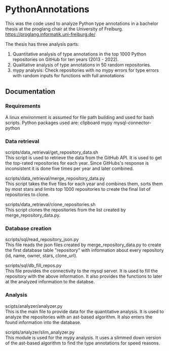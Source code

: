 # PythonAnnotations
This was the code used to analyze Python type annotations in a bachelor thesis at the proglang chair at the University of Freiburg.
https://proglang.informatik.uni-freiburg.de/

The thesis has three analysis parts:
1. Quantitative analysis of type annotations in the top 1000 Python repositories on GitHub for ten years (2013 - 2022).
2. Qualitative analysis of type annotations in 50 random repositories.
3. mypy analysis: Check repositories with no mypy errors for type errors with random inputs for functions with full annotations

## Documentation

### Requirements

A linux environment is assumed for file path building and used for bash scripts. Python packages used are:
clipboard
mypy
mysql-connector-python

### Data retrieval

scripts/data_retrieval/get_repository_data.sh\
This script is used to retrieve the data from the GitHub API. It is used to get the top-rated repositories for each year. Since GitHubs's response is inconsistent it is done five times per year and later combined.

scripts/data_retrieval/merge_repository_data.py\
This script takes the five files for each year and combines them, sorts them by most stars and limits top 1000 repositories to create the final list of repositories to clone.

scripts/data_retrieval/clone_repositories.sh\
This script clones the repositories from the list created by merge_repository_data.py.

### Database creation

scripts/sql/read_repository_json.py\
This file reads the json files created by merge_repository_data.py to create the first database table "repository" with information about every repository (id, name, owner, stars, clone_url).

scripts/sql/db_fill_repos.py\
This file provides the connectivity to the mysql server. It is used to fill the repository with the above information. It also provides the functions to later at the analyzed information to the databse.

### Analysis

scipts/analyzer/analyzer.py\
This is the main file to provide data for the quantitative analysis. It is used to analyze the repositories with an ast-based algorithm. It also enters the found information into the database.

scripts/analyzer/slim_analyzer.py\
This module is used for the mypy analysis. It uses a slimmed down version of the ast-based algorithm to find the type annotations for speed reasons.
